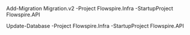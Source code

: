 Add-Migration Migration.v2 -Project Flowspire.Infra -StartupProject Flowspire.API

Update-Database -Project Flowspire.Infra -StartupProject Flowspire.API